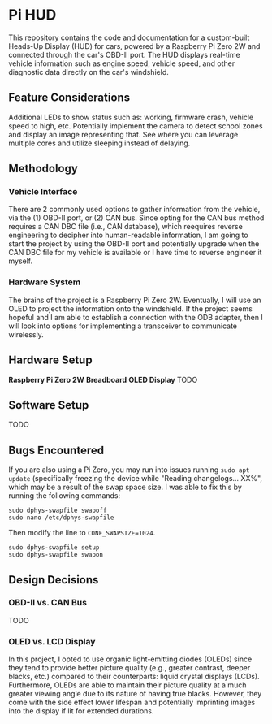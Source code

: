 # Pi HUD #
This repository contains the code and documentation for a custom-built Heads-Up Display (HUD) for cars, 
powered by a Raspberry Pi Zero 2W and connected through the car's OBD-II port. The HUD displays real-time 
vehicle information such as engine speed, vehicle speed, and other diagnostic data directly on the car's 
windshield.

## Feature Considerations ## 
Additional LEDs to show status such as: working, firmware crash, vehicle speed to high, etc. Potentially
implement the camera to detect school zones and display an image representing that. See where you can
leverage multiple cores and utilize sleeping instead of delaying.

## Methodology ##
### Vehicle Interface ###
There are 2 commonly used options to gather information from the vehicle, via the (1) OBD-II port, or (2)
CAN bus. Since opting for the CAN bus method requires a CAN DBC file (i.e., CAN database), which reequires
reverse engineering to decipher into human-readable information, I am going to start the project by using
the OBD-II port and potentially upgrade when the CAN DBC file for my vehicle is available or I have time
to reverse engineer it myself.

### Hardware System ###
The brains of the project is a Raspberry Pi Zero 2W. Eventually, I will use an OLED to project the 
information onto the windshield. If the project seems hopeful and I am able to establish a connection with
the ODB adapter, then I will look into options for implementing a transceiver to communicate wirelessly.  

## Hardware Setup ##
__Raspberry Pi Zero 2W__
__Breadboard__
__OLED Display__
TODO
## Software Setup ##
TODO

## Bugs Encountered ##
If you are also using a Pi Zero, you may run into issues running `sudo apt update` (specifically freezing
the device while "Reading changelogs... XX%", which may be a result of the swap space size. I was able to
fix this by running the following commands:
```
sudo dphys-swapfile swapoff
sudo nano /etc/dphys-swapfile
```
Then modify the line to `CONF_SWAPSIZE=1024`.
```
sudo dphys-swapfile setup
sudo dphys-swapfile swapon
```

## Design Decisions ##
### OBD-II vs. CAN Bus ###
TODO
### OLED vs. LCD Display ###
In this project, I opted to use organic light-emitting diodes (OLEDs) since they tend to provide better 
picture quality (e.g., greater contrast, deeper blacks, etc.) compared to their counterparts: liquid crystal 
displays (LCDs). Furthermore, OLEDs are able to maintain their picture quality at a much greater viewing 
angle due to its nature of having true blacks. However, they come with the side effect lower lifespan and 
potentially imprinting images into the display if lit for extended durations.
